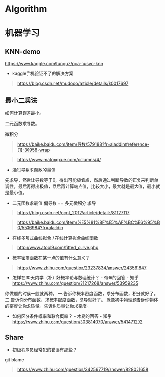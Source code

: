 # Algorithm



# 机器学习

## KNN-demo

https://www.kaggle.com/tunguz/pca-nusvc-knn

* kaggle手机验证不了的解决方案

> https://blog.csdn.net/mudooo/article/details/80017697


## 最小二乘法

如何计算误差最小。

二元函数求导数。

微积分

> https://baike.baidu.com/item/导数/579188?fr=aladdin#reference-[1]-30958-wrap

> https://www.matongxue.com/columns/4/


* 通过导数求函数的最值

先求导，然后让导数等于0，得出可能极值点，然后通过判断导数的正负来判断单调性，最后再得出极值，然后再计算端点值，比较大小，最大就是最大值，最小就是最小值。

* 二元函数求最值  偏导数 == 多元微积分 求导

> https://blog.csdn.net/ccnt_2012/article/details/81127117

> https://baike.baidu.com/item/%E5%81%8F%E5%AF%BC%E6%95%B0/5536984?fr=aladdin

* 在线多项式曲线拟合 / 在线计算拟合曲线函数 

> http://www.atool9.com/fitted_curve.php


* 概率密度函数在某一点的值有什么意义？

> https://www.zhihu.com/question/23237834/answer/243561847


* 怎样在30天内学（补）好概率论与数理统计？ - 帝辛的回答 - 知乎
https://www.zhihu.com/question/21217268/answer/53959235

你做题的时候一般就两种。
一.告诉你概率密度函数，求分布函数，积分就好了。
二.告诉你分布函数，求概率密度函数，求导就好了。
就像初中物理题告诉你物体的密度让你求质量。告诉你质量让你求密度。

* 如何区分条件概率和联合概率？ - 木夏的回答 - 知乎
https://www.zhihu.com/question/303814070/answer/541471292

## Share

* 初级程序员经常犯的错误有那些？

git blame

> https://www.zhihu.com/question/342567719/answer/828021658

